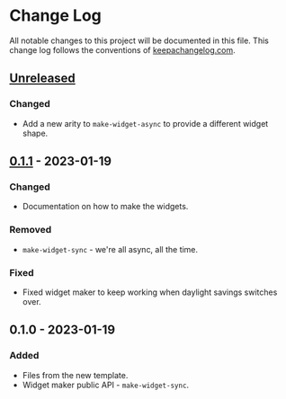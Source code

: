# Change Log
All notable changes to this project will be documented in this file. This change log follows the conventions of [keepachangelog.com](http://keepachangelog.com/).

## [Unreleased]
### Changed
- Add a new arity to `make-widget-async` to provide a different widget shape.

## [0.1.1] - 2023-01-19
### Changed
- Documentation on how to make the widgets.

### Removed
- `make-widget-sync` - we're all async, all the time.

### Fixed
- Fixed widget maker to keep working when daylight savings switches over.

## 0.1.0 - 2023-01-19
### Added
- Files from the new template.
- Widget maker public API - `make-widget-sync`.

[Unreleased]: https://sourcehost.site/your-name/katadb/compare/0.1.1...HEAD
[0.1.1]: https://sourcehost.site/your-name/katadb/compare/0.1.0...0.1.1
